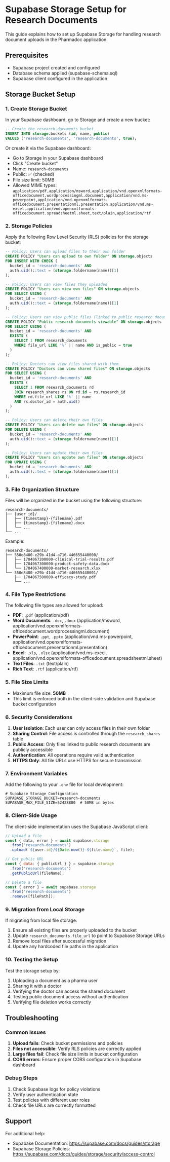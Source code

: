 # Supabase Storage Setup for Research Documents

This guide explains how to set up Supabase Storage for handling research document uploads in the Pharmadoc application.

## Prerequisites

- Supabase project created and configured
- Database schema applied (supabase-schema.sql)
- Supabase client configured in the application

## Storage Bucket Setup

### 1. Create Storage Bucket

In your Supabase dashboard, go to Storage and create a new bucket:

```sql
-- Create the research-documents bucket
INSERT INTO storage.buckets (id, name, public)
VALUES ('research-documents', 'research-documents', true);
```

Or create it via the Supabase dashboard:
- Go to Storage in your Supabase dashboard
- Click "Create bucket"
- Name: `research-documents`
- Public: ✅ (checked)
- File size limit: 50MB
- Allowed MIME types: `application/pdf,application/msword,application/vnd.openxmlformats-officedocument.wordprocessingml.document,application/vnd.ms-powerpoint,application/vnd.openxmlformats-officedocument.presentationml.presentation,application/vnd.ms-excel,application/vnd.openxmlformats-officedocument.spreadsheetml.sheet,text/plain,application/rtf`

### 2. Storage Policies

Apply the following Row Level Security (RLS) policies for the storage bucket:

```sql
-- Policy: Users can upload files to their own folder
CREATE POLICY "Users can upload to own folder" ON storage.objects
FOR INSERT WITH CHECK (
  bucket_id = 'research-documents' AND 
  auth.uid()::text = (storage.foldername(name))[1]
);

-- Policy: Users can view files they uploaded
CREATE POLICY "Users can view own files" ON storage.objects
FOR SELECT USING (
  bucket_id = 'research-documents' AND 
  auth.uid()::text = (storage.foldername(name))[1]
);

-- Policy: Users can view public files (linked to public research documents)
CREATE POLICY "Public research documents viewable" ON storage.objects
FOR SELECT USING (
  bucket_id = 'research-documents' AND 
  EXISTS (
    SELECT 1 FROM research_documents 
    WHERE file_url LIKE '%' || name AND is_public = true
  )
);

-- Policy: Doctors can view files shared with them
CREATE POLICY "Doctors can view shared files" ON storage.objects
FOR SELECT USING (
  bucket_id = 'research-documents' AND 
  EXISTS (
    SELECT 1 FROM research_documents rd
    JOIN research_shares rs ON rd.id = rs.research_id
    WHERE rd.file_url LIKE '%' || name 
    AND rs.doctor_id = auth.uid()
  )
);

-- Policy: Users can delete their own files
CREATE POLICY "Users can delete own files" ON storage.objects
FOR DELETE USING (
  bucket_id = 'research-documents' AND 
  auth.uid()::text = (storage.foldername(name))[1]
);

-- Policy: Users can update their own files
CREATE POLICY "Users can update own files" ON storage.objects
FOR UPDATE USING (
  bucket_id = 'research-documents' AND 
  auth.uid()::text = (storage.foldername(name))[1]
);
```

### 3. File Organization Structure

Files will be organized in the bucket using the following structure:

```
research-documents/
├── {user_id}/
│   ├── {timestamp}-{filename}.pdf
│   ├── {timestamp}-{filename}.docx
│   └── ...
└── ...
```

Example:
```
research-documents/
├── 550e8400-e29b-41d4-a716-446655440000/
│   ├── 1704067200000-clinical-trial-results.pdf
│   ├── 1704067300000-product-safety-data.docx
│   └── 1704067400000-market-research.xlsx
└── 550e8400-e29b-41d4-a716-446655440001/
    ├── 1704067500000-efficacy-study.pdf
    └── ...
```

### 4. File Type Restrictions

The following file types are allowed for upload:

- **PDF**: `.pdf` (application/pdf)
- **Word Documents**: `.doc`, `.docx` (application/msword, application/vnd.openxmlformats-officedocument.wordprocessingml.document)
- **PowerPoint**: `.ppt`, `.pptx` (application/vnd.ms-powerpoint, application/vnd.openxmlformats-officedocument.presentationml.presentation)
- **Excel**: `.xls`, `.xlsx` (application/vnd.ms-excel, application/vnd.openxmlformats-officedocument.spreadsheetml.sheet)
- **Text Files**: `.txt` (text/plain)
- **Rich Text**: `.rtf` (application/rtf)

### 5. File Size Limits

- Maximum file size: **50MB**
- This limit is enforced both in the client-side validation and Supabase bucket configuration

### 6. Security Considerations

1. **User Isolation**: Each user can only access files in their own folder
2. **Sharing Control**: File access is controlled through the `research_shares` table
3. **Public Access**: Only files linked to public research documents are publicly accessible
4. **Authentication**: All operations require valid authentication
5. **HTTPS Only**: All file URLs use HTTPS for secure transmission

### 7. Environment Variables

Add the following to your `.env` file for local development:

```env
# Supabase Storage Configuration
SUPABASE_STORAGE_BUCKET=research-documents
SUPABASE_MAX_FILE_SIZE=52428800  # 50MB in bytes
```

### 8. Client-Side Usage

The client-side implementation uses the Supabase JavaScript client:

```javascript
// Upload a file
const { data, error } = await supabase.storage
  .from('research-documents')
  .upload(`${user.id}/${Date.now()}-${file.name}`, file);

// Get public URL
const { data: { publicUrl } } = supabase.storage
  .from('research-documents')
  .getPublicUrl(fileName);

// Delete a file
const { error } = await supabase.storage
  .from('research-documents')
  .remove([filePath]);
```

### 9. Migration from Local Storage

If migrating from local file storage:

1. Ensure all existing files are properly uploaded to the bucket
2. Update `research_documents.file_url` to point to Supabase Storage URLs
3. Remove local files after successful migration
4. Update any hardcoded file paths in the application

### 10. Testing the Setup

Test the storage setup by:

1. Uploading a document as a pharma user
2. Sharing it with a doctor
3. Verifying the doctor can access the shared document
4. Testing public document access without authentication
5. Verifying file deletion works correctly

## Troubleshooting

### Common Issues

1. **Upload fails**: Check bucket permissions and policies
2. **Files not accessible**: Verify RLS policies are correctly applied
3. **Large files fail**: Check file size limits in bucket configuration
4. **CORS errors**: Ensure proper CORS configuration in Supabase dashboard

### Debug Steps

1. Check Supabase logs for policy violations
2. Verify user authentication state
3. Test policies with different user roles
4. Check file URLs are correctly formatted

## Support

For additional help:
- Supabase Documentation: https://supabase.com/docs/guides/storage
- Supabase Storage Policies: https://supabase.com/docs/guides/storage/security/access-control 